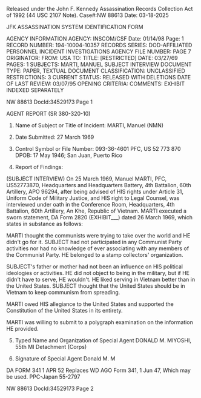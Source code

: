 Released under the John F. Kennedy
Assassination Records Collection Act of
1992 (44 USC 2107 Note). Case#:NW
88613 Date: 03-18-2025

JFK ASSASSINATION SYSTEM
IDENTIFICATION FORM

AGENCY INFORMATION
AGENCY: INSCOM/CSF
Date: 01/14/98
Page: 1
RECORD NUMBER: 194-10004-10357
RECORDS SERIES: DOD-AFFILIATED PERSONNEL INCIDENT INVESTIGATIONS
AGENCY FILE NUMBER: PAGE 7
ORIGINATOR:
FROM: USA
TO:
TITLE: [RESTRICTED]
DATE: 03/27/69
PAGES: 1
SUBJECTS: MARTI, MANUEL
SUBJECT INTERVIEW
DOCUMENT TYPE: PAPER, TEXTUAL DOCUMENT
CLASSIFICATION: UNCLASSIFIED
RESTRICTIONS: 3
CURRENT STATUS: RELEASED WITH DELETIONS
DATE OF LAST REVIEW: 03/07/95
OPENING CRITERIA:
COMMENTS: EXHIBIT INDEXED SEPARATELY

NW 88613 DocId:34529173 Page 1

AGENT REPORT
(SR 380-320-10)

1.  Name of Subject or Title of Incident:
    MARTI, Manuel (NMN)
2.  Date Submitted:
    27 March 1969
3.  Control Symbol or File Number:
    093-36-4601
    PFC, US 52 773 870
    DPOB: 17 May 1946; San Juan, Puerto Rico

4.  Report of Findings:

(SUBJECT INTERVIEW) On 25 March 1969, Manuel MARTI, PFC, US52773870, Headquarters and Headquarters Battery, 4th Battalion, 60th Artillery, APO 96294, after being advised of HIS rights under Article 31, Uniform Code of Military Justice, and HIS right to Legal Counsel, was interviewed under oath in the Conference Room, Headquarters, 4th Battalion, 60th Artillery, An Khe, Republic of Vietnam. MARTI executed a sworn statement, DA Form 2820 (EXHIBIT___) dated 26 March 1969, which states in substance as follows:

MARTI thought the communists were trying to take over the world and HE didn't go for it. SUBJECT had not participated in any Communist Party activities nor had no knowledge of ever associating with any members of the Communist Party. HE belonged to a stamp collectors' organization.

SUBJECT's father or mother had not been an influence on HIS political ideologies or activities. HE did not object to being in the military, but if HE didn't have to serve, HE wouldn't. HE liked serving in Vietnam better than in the United States. SUBJECT thought that the United States should be in Vietnam to keep communism from spreading.

MARTI owed HIS allegiance to the United States and supported the Constitution of the United States in its entirety.

MARTI was willing to submit to a polygraph examination on the information HE provided.

5. Typed Name and Organization of Special Agent
DONALD M. MIYOSHI, 55th MI Detachment (Corps)

6. Signature of Special Agent
Donald M. M

DA FORM 341
1 APR 52 Replaces WD AGO Form 341, 1 Jun 47, Which may be used.
PPC-Japan
55-2797

NW 88613 DocId:34529173 Page 2
